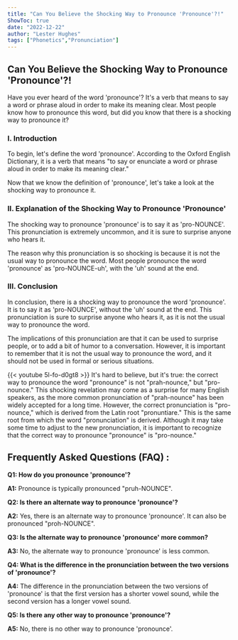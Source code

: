 ```yaml
---
title: "Can You Believe the Shocking Way to Pronounce 'Pronounce'?!"
ShowToc: true 
date: "2022-12-22"
author: "Lester Hughes" 
tags: ["Phonetics","Pronunciation"]
---
```

## Can You Believe the Shocking Way to Pronounce 'Pronounce'?!

Have you ever heard of the word 'pronounce'? It's a verb that means to say a word or phrase aloud in order to make its meaning clear. Most people know how to pronounce this word, but did you know that there is a shocking way to pronounce it?

### I. Introduction

To begin, let's define the word 'pronounce'. According to the Oxford English Dictionary, it is a verb that means "to say or enunciate a word or phrase aloud in order to make its meaning clear." 

Now that we know the definition of 'pronounce', let's take a look at the shocking way to pronounce it.

### II. Explanation of the Shocking Way to Pronounce 'Pronounce'

The shocking way to pronounce 'pronounce' is to say it as 'pro-NOUNCE'. This pronunciation is extremely uncommon, and it is sure to surprise anyone who hears it. 

The reason why this pronunciation is so shocking is because it is not the usual way to pronounce the word. Most people pronounce the word 'pronounce' as 'pro-NOUNCE-uh', with the 'uh' sound at the end. 

### III. Conclusion

In conclusion, there is a shocking way to pronounce the word 'pronounce'. It is to say it as 'pro-NOUNCE', without the 'uh' sound at the end. This pronunciation is sure to surprise anyone who hears it, as it is not the usual way to pronounce the word. 

The implications of this pronunciation are that it can be used to surprise people, or to add a bit of humor to a conversation. However, it is important to remember that it is not the usual way to pronounce the word, and it should not be used in formal or serious situations.

{{< youtube 5l-fo-d0gt8 >}} 
It's hard to believe, but it's true: the correct way to pronounce the word "pronounce" is not "prah-nounce," but "pro-nounce." This shocking revelation may come as a surprise for many English speakers, as the more common pronunciation of "prah-nounce" has been widely accepted for a long time. However, the correct pronunciation is "pro-nounce," which is derived from the Latin root "pronuntiare." This is the same root from which the word "pronunciation" is derived. Although it may take some time to adjust to the new pronunciation, it is important to recognize that the correct way to pronounce "pronounce" is "pro-nounce."

## Frequently Asked Questions (FAQ) :
**Q1: How do you pronounce 'pronounce'?**

**A1:** Pronounce is typically pronounced "pruh-NOUNCE". 

**Q2: Is there an alternate way to pronounce 'pronounce'?**

**A2:** Yes, there is an alternate way to pronounce 'pronounce'. It can also be pronounced "proh-NOUNCE". 

**Q3: Is the alternate way to pronounce 'pronounce' more common?**

**A3:** No, the alternate way to pronounce 'pronounce' is less common. 

**Q4: What is the difference in the pronunciation between the two versions of 'pronounce'?**

**A4:** The difference in the pronunciation between the two versions of 'pronounce' is that the first version has a shorter vowel sound, while the second version has a longer vowel sound. 

**Q5: Is there any other way to pronounce 'pronounce'?**

**A5:** No, there is no other way to pronounce 'pronounce'.





